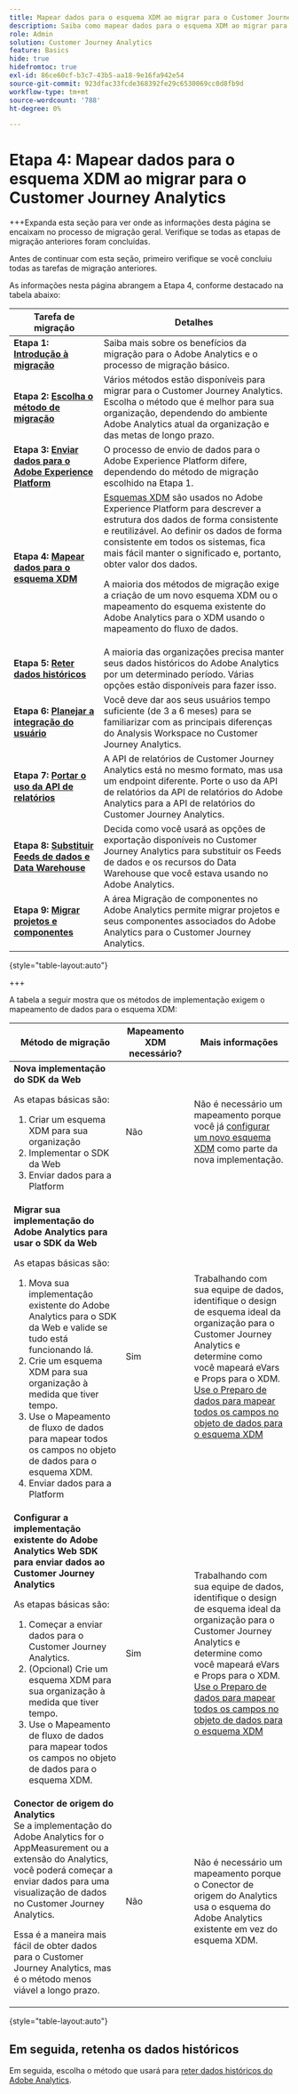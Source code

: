 ```yaml
---
title: Mapear dados para o esquema XDM ao migrar para o Customer Journey Analytics
description: Saiba como mapear dados para o esquema XDM ao migrar para o Customer Journey Analytics
role: Admin
solution: Customer Journey Analytics
feature: Basics
hide: true
hidefromtoc: true
exl-id: 86ce60cf-b3c7-43b5-aa18-9e16fa942e54
source-git-commit: 923dfac33fcde368392fe29c6530069cc0d8fb9d
workflow-type: tm+mt
source-wordcount: '788'
ht-degree: 0%

---
```


# Etapa 4: Mapear dados para o esquema XDM ao migrar para o Customer Journey Analytics

+++Expanda esta seção para ver onde as informações desta página se encaixam no processo de migração geral. Verifique se todas as etapas de migração anteriores foram concluídas.

Antes de continuar com esta seção, primeiro verifique se você concluiu todas as tarefas de migração anteriores.

As informações nesta página abrangem a Etapa 4, conforme destacado na tabela abaixo:

| Tarefa de migração | Detalhes |
|---------|----------|
| **Etapa 1: [Introdução à migração](/help/getting-started/cja-migration/cja-migration-getstarted.md)** | Saiba mais sobre os benefícios da migração para o Adobe Analytics e o processo de migração básico. |
| **Etapa 2: [Escolha o método de migração](/help/getting-started/cja-migration/cja-migration-method.md)** | Vários métodos estão disponíveis para migrar para o Customer Journey Analytics. Escolha o método que é melhor para sua organização, dependendo do ambiente Adobe Analytics atual da organização e das metas de longo prazo. |
| **Etapa 3: [Enviar dados para o Adobe Experience Platform](/help/getting-started/cja-migration/cja-migration-send-to-platform.md)** | O processo de envio de dados para o Adobe Experience Platform difere, dependendo do método de migração escolhido na Etapa 1. |
| <span class="preview">**Etapa 4: [Mapear dados para o esquema XDM](/help/getting-started/cja-migration/cja-migration-xdm.md)**</span> | <span class="preview">[Esquemas XDM](https://experienceleague.adobe.com/en/docs/experience-platform/xdm/home#xdm-schemas) são usados no Adobe Experience Platform para descrever a estrutura dos dados de forma consistente e reutilizável. Ao definir os dados de forma consistente em todos os sistemas, fica mais fácil manter o significado e, portanto, obter valor dos dados.<p>A maioria dos métodos de migração exige a criação de um novo esquema XDM ou o mapeamento do esquema existente do Adobe Analytics para o XDM usando o mapeamento do fluxo de dados.</p></span> |
| **Etapa 5: [Reter dados históricos](/help/getting-started/cja-migration/cja-migration-historical-data.md)** | A maioria das organizações precisa manter seus dados históricos do Adobe Analytics por um determinado período. Várias opções estão disponíveis para fazer isso. |
| **Etapa 6: [Planejar a integração do usuário](/help/getting-started/cja-migration/cja-migration-onboarding.md)** | Você deve dar aos seus usuários tempo suficiente (de 3 a 6 meses) para se familiarizar com as principais diferenças do Analysis Workspace no Customer Journey Analytics. |
| **Etapa 7: [Portar o uso da API de relatórios](/help/getting-started/cja-migration/cja-migration-api.md)** | A API de relatórios de Customer Journey Analytics está no mesmo formato, mas usa um endpoint diferente. Porte o uso da API de relatórios da API de relatórios do Adobe Analytics para a API de relatórios do Customer Journey Analytics. |
| **Etapa 8: [Substituir Feeds de dados e Data Warehouse](/help/getting-started/cja-migration/cja-migration-export-options.md)** | Decida como você usará as opções de exportação disponíveis no Customer Journey Analytics para substituir os Feeds de dados e os recursos do Data Warehouse que você estava usando no Adobe Analytics. |
| **Etapa 9: [Migrar projetos e componentes](/help/getting-started/cja-migration/cja-migration-projects.md)** | A área Migração de componentes no Adobe Analytics permite migrar projetos e seus componentes associados do Adobe Analytics para o Customer Journey Analytics. |

{style="table-layout:auto"}

+++

A tabela a seguir mostra que os métodos de implementação exigem o mapeamento de dados para o esquema XDM:


| Método de migração | Mapeamento XDM necessário? | Mais informações |
|---------|----------|---------|
| **Nova implementação do SDK da Web**<p>As etapas básicas são:</p><ol><li>Criar um esquema XDM para sua organização</li><li>Implementar o SDK da Web</li><li>Enviar dados para a Platform</li></ol> | Não | Não é necessário um mapeamento porque você já [configurar um novo esquema XDM](https://experienceleague.adobe.com/en/docs/analytics-platform/using/cja-data-ingestion/ingest-use-guides/edge-network/aepwebsdk#set-up-a-schema) como parte da nova implementação. |
| **Migrar sua implementação do Adobe Analytics para usar o SDK da Web**<p>As etapas básicas são:</p><ol><li>Mova sua implementação existente do Adobe Analytics para o SDK da Web e valide se tudo está funcionando lá.</li><li>Crie um esquema XDM para sua organização à medida que tiver tempo.</li><li>Use o Mapeamento de fluxo de dados para mapear todos os campos no objeto de dados para o esquema XDM.</li><li>Enviar dados para a Platform</li></ol> | Sim | Trabalhando com sua equipe de dados, identifique o design de esquema ideal da organização para o Customer Journey Analytics e determine como você mapeará eVars e Props para o XDM.</br>[Use o Preparo de dados para mapear todos os campos no objeto de dados para o esquema XDM](https://experienceleague.adobe.com/en/docs/experience-platform/data-prep/home) |
| **Configurar a implementação existente do Adobe Analytics Web SDK para enviar dados ao Customer Journey Analytics**<p>As etapas básicas são:</p><ol><li>Começar a enviar dados para o Customer Journey Analytics.<!-- What's involved here? Just point it at CJA? --></li><li>(Opcional) Crie um esquema XDM para sua organização à medida que tiver tempo.</li><li>Use o Mapeamento de fluxo de dados para mapear todos os campos no objeto de dados para o esquema XDM.</li></ol> | Sim | Trabalhando com sua equipe de dados, identifique o design de esquema ideal da organização para o Customer Journey Analytics e determine como você mapeará eVars e Props para o XDM.</br>[Use o Preparo de dados para mapear todos os campos no objeto de dados para o esquema XDM](https://experienceleague.adobe.com/en/docs/experience-platform/data-prep/home) |
| **Conector de origem do Analytics**</br> Se a implementação do Adobe Analytics for o AppMeasurement ou a extensão do Analytics, você poderá começar a enviar dados para uma visualização de dados no Customer Journey Analytics.<p>Essa é a maneira mais fácil de obter dados para o Customer Journey Analytics, mas é o método menos viável a longo prazo.</p> | Não | Não é necessário um mapeamento porque o Conector de origem do Analytics usa o esquema do Adobe Analytics existente em vez do esquema XDM. |

{style="table-layout:auto"}

<!-- Does it benefit the customer to do this all at the same time if they're using multiple AEP apps? If so, have multiple sections like this. Or can they do CJA first and AJO later?

### Plan data mapping for Customer Journey Analytics


### Plan data mapping for Customer Journey analytics and other Adobe Experience platform applications

-->

## Em seguida, retenha os dados históricos

Em seguida, escolha o método que usará para [reter dados históricos do Adobe Analytics](/help/getting-started/cja-migration/cja-migration-historical-data.md).
